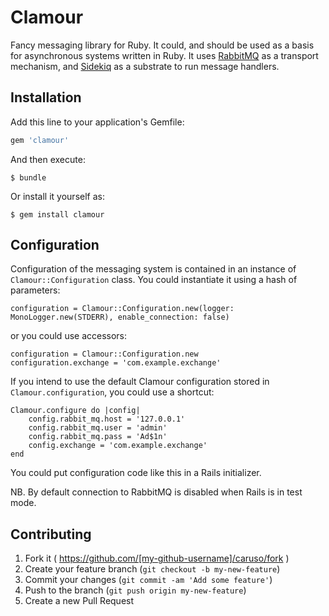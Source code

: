 # Clamour

Fancy messaging library for Ruby. It could, and should be used as a basis for asynchronous systems written in Ruby.
It uses [RabbitMQ](http://www.rabbitmq.com/) as a transport mechanism, and [Sidekiq](http://mperham.github.io/sidekiq/)
as a substrate to run message handlers.

## Installation

Add this line to your application's Gemfile:

```ruby
gem 'clamour'
```

And then execute:

    $ bundle

Or install it yourself as:

    $ gem install clamour

## Configuration

Configuration of the messaging system is contained in an instance of `Clamour::Configuration` class.
You could instantiate it using a hash of parameters:

```
configuration = Clamour::Configuration.new(logger: MonoLogger.new(STDERR), enable_connection: false)
```

or you could use accessors:

```
configuration = Clamour::Configuration.new
configuration.exchange = 'com.example.exchange'
```

If you intend to use the default Clamour configuration stored in `Clamour.configuration`, you could use a shortcut:

```
Clamour.configure do |config|
    config.rabbit_mq.host = '127.0.0.1'
    config.rabbit_mq.user = 'admin'
    config.rabbit_mq.pass = 'Ad$1n'
    config.exchange = 'com.example.exchange'
end
```

You could put configuration code like this in a Rails initializer.

NB. By default connection to RabbitMQ is disabled when Rails is in test mode.

## Contributing

1. Fork it ( https://github.com/[my-github-username]/caruso/fork )
2. Create your feature branch (`git checkout -b my-new-feature`)
3. Commit your changes (`git commit -am 'Add some feature'`)
4. Push to the branch (`git push origin my-new-feature`)
5. Create a new Pull Request
